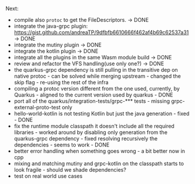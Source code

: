Next:

- compile also `protoc` to get the FileDescriptors. -> DONE
- integrate the java-grpc plugin: https://gist.github.com/andreaTP/9dfbfb6610666f462af4b69c62537a31 -> DONE
- integrate the mutiny plugin -> DONE
- integrate the kotlin plugin -> DONE
- integrate all the plugins in the same Wasm module build -> DONE
- review and refactor the VFS handling(use only one?) -> DONE
- the quarkus-grpc dependency is still pulling in the transitive dep on native protoc - can be solved while merging upstream - changed the skip flag - re-using the rest of the infra
- compiling a protoc version different from the one used, currently, by Quarkus - aligned to the current version used by quarkus - DONE
- port all of the quarkus/integration-tests/grpc-*** tests - missing grpc-external-proto-test only
- hello-world-kotlin is not testing Kotlin but just the java generation - fixed - DONE
- fix the runtime module classpath it doesn't include all the required libraries - worked around by disabling only generation from the quarkus-grpc dependency - fixed resolving recursively the dependencies - seems to work - DONE
- better error handling when something goes wrong - a bit better now in cpp
- mixing and matching mutiny and grpc-kotlin on the classpath starts to look fragile - should we shade dependencies?
- test on real world use cases
